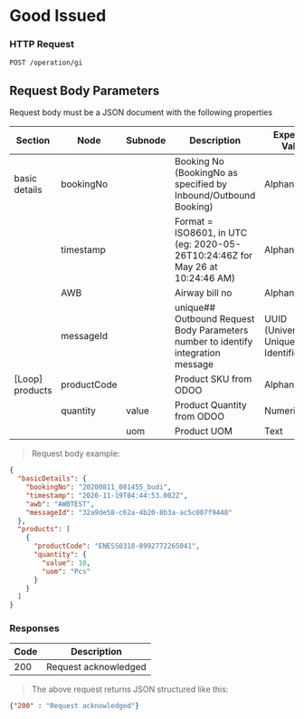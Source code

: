 # Good Issued

### HTTP Request

`POST /operation/gi`

## Request Body Parameters 

Request body must be a JSON document with the following properties

| Section | Node   | Subnode  | Description | Expected Value | Required 
| ----- | ------| ------| ------------------ | ----| --- | 
| basic details|bookingNo||Booking No (BookingNo as specified by Inbound/Outbound Booking) | Alphanumeric| Yes | 
| | timestamp |  | Format = ISO8601, in UTC (eg: 2020-05-26T10:24:46Z for May 26 at 10:24:46 AM) |  Alphanumeric| Yes|
||AWB||Airway bill no |Alphanumeric | Yes
||messageId||unique## Outbound Request Body Parameters  number to identify integration message| UUID (Universally Unique Identifier) | Yes|
| [Loop] products|productCode||Product SKU from ODOO| Alphanumeric|Yes
||quantity|value |Product Quantity from ODOO| Numeric |Yes
|||uom|Product UOM|Text |Yes


> Request body example:

```json
{
  "basicDetails": {
    "bookingNo": "20200811_081455_budi",
    "timestamp": "2020-11-19T04:44:53.002Z",
    "awb": "AWBTEST",
    "messageId": "32a9de58-c62a-4b20-8b3a-ac5c007f9448"
  },
  "products": [
    {
      "productCode": "ENESS0318-8992772265041",
      "quantity": {
        "value": 10,
        "uom": "Pcs"
      }
    }
  ]
}
```

### Responses 

|Code| Description 
|----|---------------------
| 200| Request acknowledged 


> The above request returns JSON structured like this:

```json
{"200" : "Request acknowledged"}
```
